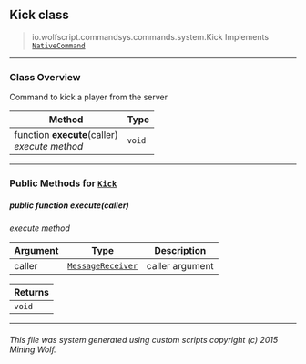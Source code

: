 ## Kick __class__

>io.wolfscript.commandsys.commands.system.Kick
>Implements [`NativeCommand`](..\..\NativeCommand.md)

---

### Class Overview

Command to kick a player from the server

Method | Type   
--- | :--- 
 function __execute__(caller) <br> _execute method_ | `void`



---


### Public Methods for [`Kick`](Kick.md)

##### <a id='execute'></a>public  function __execute__(caller)

_execute method_

Argument | Type | Description  
--- | --- | --- 
caller | [`MessageReceiver`](..\..\..\chat\MessageReceiver.md) | caller argument

Returns | 
--- | 
`void` |


---


###### This file was system generated using custom scripts copyright (c) 2015 Mining Wolf.
	

